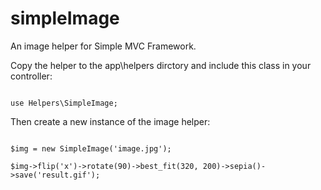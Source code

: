 # simpleImage

An image helper for Simple MVC Framework.

Copy the helper to the app\helpers dirctory and include this class in your controller:

<code>
use Helpers\SimpleImage;
</code>

Then create a new instance of the image helper:

<code>
$img = new SimpleImage('image.jpg');
</code>

<code>
$img->flip('x')->rotate(90)->best_fit(320, 200)->sepia()->save('result.gif');
</code>
